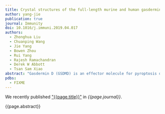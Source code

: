 ```yaml
---
title: Crystal structures of the full-length murine and human gasdermin D reveal mechanisms of autoinhibition, lipid binding, and oligomerization
author: yang-jie
publication: true
journal: Immunity
doi: 10.1016/j.immuni.2019.04.017
authors:
  - Zhonghua Liu
  - Chuanping Wang
  - Jie Yang
  - Bowen Zhou
  - Rui Yang
  - Rajesh Ramachandran
  - Derek W Abbott
  - Tsan Sam Xiao 
abstract: "Gasdermin D (GSDMD) is an effector molecule for pyroptosis downstream of canonical and noncanonical inflammasome signaling pathways. Cleavage of GSDMD by inflammatory caspases triggers the oligomerization and lipid binding by its N-terminal domain, which assembles membrane pores, whereas its C-terminal domain binds the N-terminal domain to inhibit pyroptosis. Despite recent progress in our understanding of the structure and function of the murine gasdermin A3 (mGSDMA3), the molecular mechanisms of GSDMD activation and regulation remain poorly characterized. Here, we report the crystal structures of the full-length murine and human GSDMDs, which reveal the architecture of the GSDMD N-terminal domains and demonstrate distinct and common features of autoinhibition among gasdermin family members utilizing their β1-β2 loops. Disruption of the intramolecular domain interface enhanced pyroptosis, whereas mutations at the predicted lipid-binding or oligomerization surface reduced cytolysis. Our study provides a framework for understanding the autoinhibition, lipid binding, and oligomerization of GSDMD by using overlapping interfaces."
pdbs:
  - FIXME
---
```


We recently published ["{{page.title}}"](https://doi.org/{{page.doi}}) in *{{page.journal}}*.

{{page.abstract}}
